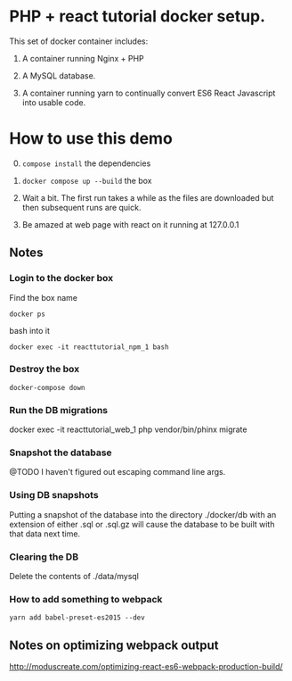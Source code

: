 
# PHP + react tutorial docker setup. 

This set of docker container includes:

1. A container running Nginx + PHP

2. A MySQL database.

3. A container running yarn to continually convert ES6 React Javascript into usable code.


# How to use this demo

0. `compose install` the dependencies 

1. `docker compose up --build` the box
 
2. Wait a bit. The first run takes a while as the files are downloaded but then subsequent runs are quick.

3. Be amazed at web page with react on it running at 127.0.0.1


## Notes 

### Login to the docker box

Find the box name

`docker ps`

bash into it

`docker exec -it reacttutorial_npm_1 bash`

### Destroy the box
 
`docker-compose down`


### Run the DB migrations

docker exec -it reacttutorial_web_1 php vendor/bin/phinx migrate

### Snapshot the database

@TODO I haven't figured out escaping command line args.

### Using DB snapshots 

Putting a snapshot of the database into the directory ./docker/db with an extension of either .sql or .sql.gz will cause the database to be built with that data next time.

### Clearing the DB

Delete the contents of ./data/mysql

### How to add something to webpack

```
yarn add babel-preset-es2015 --dev
```

## Notes on optimizing webpack output

http://moduscreate.com/optimizing-react-es6-webpack-production-build/
